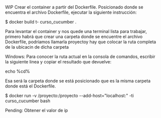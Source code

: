 WIP
Crear el container a partir del Dockerfile. Posicionado donde se encuentra el archivo Dockerfile, ejecutar la siguiente instrucción:

$ docker build t- curso_cucumber .

Para levantar el container y nos quede una terminal lista para trabajar, primero habrá que crear una carpeta donde se encuentre el archivo Dockerfile, podríamos llamarla proyectoy hay que colocar la ruta completa de la ubicacin de dicha carpeta

Windows:
Para conocer la ruta actual en la consola de comandos, escribir la siguiente linea y copiar el resultado que devuelve:

   echo %cd%

Esa será la carpeta donde se está posicionado que es la misma carpeta donde está el Dockerfile.

$ docker run -v <la ruta completa>/proyecto:/proyecto --add-host="localhost:<ip>" -ti curso_cucumber bash

Pending: Obtener el valor de ip
